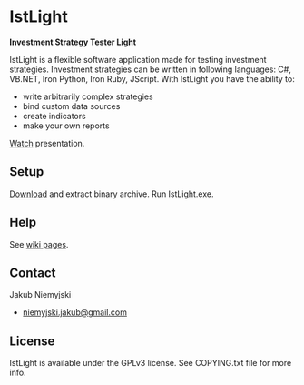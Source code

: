 # IstLight
**Investment Strategy Tester Light**

IstLight is a flexible software application made for testing investment strategies.
Investment strategies can be written in following languages: C#, VB.NET, Iron Python, Iron Ruby, JScript.
With IstLight you have the ability to:

* write arbitrarily complex strategies
* bind custom data sources
* create indicators
* make your own reports


[Watch](http://www.youtube.com/watch?v=RsLcKhea1hQ&hd=1) presentation.

## Setup

[Download](https://skydrive.live.com/redir?resid=9B88D15AF13BDEB4!105) and extract binary archive.
Run IstLight.exe.

## Help

See [wiki pages](https://github.com/nabuk/IstLight/wiki/_pages/).

## Contact

Jakub Niemyjski

- niemyjski.jakub@gmail.com

## License

IstLight is available under the GPLv3 license. See COPYING.txt file for more info.
